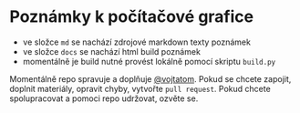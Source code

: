 # Poznámky k počítačové grafice

* ve složce `md` se nachází zdrojové markdown texty poznámek 
* ve složce `docs` se nachází html build poznámek 
* momentálně je build nutné provést lokálně pomocí skriptu `build.py`


Momentálně repo spravuje a doplňuje [@vojtatom](https://github.com/vojtatom). Pokud se chcete zapojit, doplnit materiály, opravit chyby, vytvořte `pull request`. Pokud chcete spolupracovat a pomoci repo udržovat, ozvěte se.